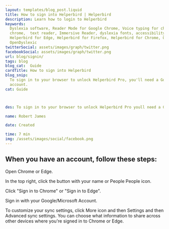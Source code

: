 ```yaml
---
layout: templates/blog_post.liquid
title: How to sign into Helperbird | Helperbird
description: Learn how to login to Helperbird
keywords:
  Dyslexia software, Reader Mode for Google Chrome, Voice typing for chrome, Text to speech for
  chrome,  text reader, Immersive Reader, dyslexia fonts, accessibility software, dyslexia software,
  Helperbird for Edge, Helperbird for Firefox, Helperbird for Chrome, Opendyslexic for Chrome,
  OpenDyslexic
twitterSocial: assets/images/graph/twitter.png
facebookSocial: assets/images/graph/twitter.png
url: blog/signin/
tags: blog
blog_cat:  Guide
cardTitle: How to sign into Helperbird
blog_snip:
  To sign in to your browser to unlock Helperbird Pro, you'll need a Google Account or an Microsoft
  account.
cat: Guide



des: To sign in to your browser to unlock Helperbird Pro youll need a Google Account or an Microsoft account. When you have an account follow these steps.

name: Robert James

date: Created

time: 7 min
img: /assets/images/social/facebook.png
---
```


  

## When you have an account, follow these steps:

  

Open Chrome or Edge.

In the top right, click the button with your name or People People icon.

Click "Sign in to Chrome" or "Sign in to Edge".

Sign in with your Google/Microsoft Account.

To customize your sync settings, click More icon and then Settings and then Advanced sync settings. You can choose what information to share across other devices where you're signed in to Chrome or Edge.